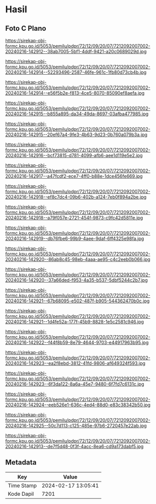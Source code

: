# Hasil

## Foto C Plano

https://sirekap-obj-formc.kpu.go.id/5053/pemilu/pdpr/72/12/09/20/07/7212092007002-20240216-142912--38ab7005-5bf1-4ddf-9421-a20c0689029d.jpg

https://sirekap-obj-formc.kpu.go.id/5053/pemilu/pdpr/72/12/09/20/07/7212092007002-20240216-142914--52293496-2587-46fe-961c-1fb80d73cb4b.jpg

https://sirekap-obj-formc.kpu.go.id/5053/pemilu/pdpr/72/12/09/20/07/7212092007002-20240216-142914--e56f5b2e-f813-4ce5-8070-85090ef8aefa.jpg

https://sirekap-obj-formc.kpu.go.id/5053/pemilu/pdpr/72/12/09/20/07/7212092007002-20240216-142915--b855a895-da34-49da-8697-03afba477985.jpg

https://sirekap-obj-formc.kpu.go.id/5053/pemilu/pdpr/72/12/09/20/07/7212092007002-20240216-142915--20ef67a4-9fe3-4b63-9d23-0b760a079b3a.jpg

https://sirekap-obj-formc.kpu.go.id/5053/pemilu/pdpr/72/12/09/20/07/7212092007002-20240216-142916--bcf73815-d781-4099-afb6-aee1d119e5e2.jpg

https://sirekap-obj-formc.kpu.go.id/5053/pemilu/pdpr/72/12/09/20/07/7212092007002-20240216-142917--a47fcdf2-ece7-4ff0-b88e-1dce456fe669.jpg

https://sirekap-obj-formc.kpu.go.id/5053/pemilu/pdpr/72/12/09/20/07/7212092007002-20240216-142918--ef8c7dc4-09b6-402b-a124-7eb0f894a2be.jpg

https://sirekap-obj-formc.kpu.go.id/5053/pemilu/pdpr/72/12/09/20/07/7212092007002-20240216-142918--a79f057e-2721-454f-9873-c9fc42d5811e.jpg

https://sirekap-obj-formc.kpu.go.id/5053/pemilu/pdpr/72/12/09/20/07/7212092007002-20240216-142919--db76fbe6-99b9-4aee-9daf-6ff4325e98fa.jpg

https://sirekap-obj-formc.kpu.go.id/5053/pemilu/pdpr/72/12/09/20/07/7212092007002-20240216-142920--86ab8c45-98eb-4aaa-ae95-c4c2eeb0b066.jpg

https://sirekap-obj-formc.kpu.go.id/5053/pemilu/pdpr/72/12/09/20/07/7212092007002-20240216-142920--37a66ded-f953-4a35-b537-5dbf5244c2b7.jpg

https://sirekap-obj-formc.kpu.go.id/5053/pemilu/pdpr/72/12/09/20/07/7212092007002-20240216-142921--67b68095-e502-487f-b905-544362470b0c.jpg

https://sirekap-obj-formc.kpu.go.id/5053/pemilu/pdpr/72/12/09/20/07/7212092007002-20240216-142921--1d4fe52a-177f-45b9-8828-1e5c2581c946.jpg

https://sirekap-obj-formc.kpu.go.id/5053/pemilu/pdpr/72/12/09/20/07/7212092007002-20240216-142922--f44f8b59-8e79-4644-9703-e44917963b95.jpg

https://sirekap-obj-formc.kpu.go.id/5053/pemilu/pdpr/72/12/09/20/07/7212092007002-20240216-142923--ea2f8ebd-3812-41fd-9806-af649324f593.jpg

https://sirekap-obj-formc.kpu.go.id/5053/pemilu/pdpr/72/12/09/20/07/7212092007002-20240216-142923--6f3da122-8a6a-45e7-9480-6f7fd7c6131c.jpg

https://sirekap-obj-formc.kpu.go.id/5053/pemilu/pdpr/72/12/09/20/07/7212092007002-20240216-142924--eeb526e1-636c-4ed4-88d0-e83c38342b50.jpg

https://sirekap-obj-formc.kpu.go.id/5053/pemilu/pdpr/72/12/09/20/07/7212092007002-20240216-142925--50c7d113-c125-485e-97b6-2720457e22ab.jpg

https://sirekap-obj-formc.kpu.go.id/5053/pemilu/pdpr/72/12/09/20/07/7212092007002-20240216-142913--de7f5d48-0f3f-4acc-8ea6-cd9a173dabf5.jpg


## Metadata

| Key        | Value               |
| ---------- | ------------------- |
| Time Stamp | 2024-02-17 13:05:41 |
| Kode Dapil | 7201                |



